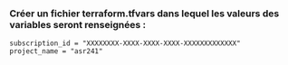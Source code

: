 ### Créer un fichier terraform.tfvars dans lequel les valeurs des variables seront renseignées :

```
subscription_id = "XXXXXXXX-XXXX-XXXX-XXXX-XXXXXXXXXXXXX"
project_name = "asr241"
```